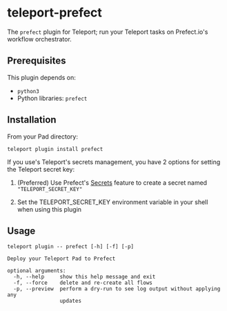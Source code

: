 # teleport-prefect

The `prefect` plugin for Teleport; run your Teleport tasks on Prefect.io's workflow orchestrator.

## Prerequisites

This plugin depends on:

* `python3`
* Python libraries: `prefect`

## Installation

From your Pad directory:

```
teleport plugin install prefect
```

If you use's Teleport's secrets management, you have 2 options for setting the Teleport secret key:

1. (Preferred) Use Prefect's [Secrets](https://docs.prefect.io/orchestration/concepts/secrets.html#setting-a-secret) feature to create a secret named `"TELEPORT_SECRET_KEY"`

2. Set the TELEPORT_SECRET_KEY environment variable in your shell when using this plugin

## Usage

```
teleport plugin -- prefect [-h] [-f] [-p]

Deploy your Teleport Pad to Prefect

optional arguments:
  -h, --help     show this help message and exit
  -f, --force    delete and re-create all flows
  -p, --preview  perform a dry-run to see log output without applying any
                 updates
```